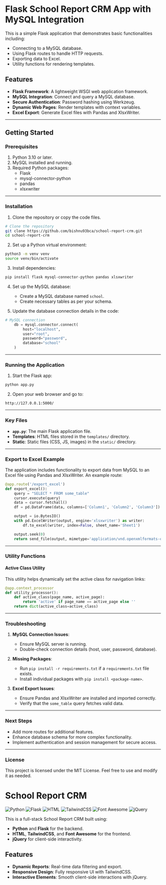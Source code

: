 # Flask School Report CRM App with MySQL Integration

This is a simple Flask application that demonstrates basic functionalities including:
- Connecting to a MySQL database.
- Using Flask routes to handle HTTP requests.
- Exporting data to Excel.
- Utility functions for rendering templates.

## Features

- **Flask Framework**: A lightweight WSGI web application framework.
- **MySQL Integration**: Connect and query a MySQL database.
- **Secure Authentication**: Password hashing using Werkzeug.
- **Dynamic Web Pages**: Render templates with context variables.
- **Excel Export**: Generate Excel files with Pandas and XlsxWriter.

---

## Getting Started

### Prerequisites

1. Python 3.10 or later.
2. MySQL installed and running.
3. Required Python packages:
   - Flask
   - mysql-connector-python
   - pandas
   - xlsxwriter

---

### Installation

1. Clone the repository or copy the code files.

```bash
# Clone the repository
git clone https://github.com/bishnu93bca/school-report-crm.git
cd school-report-crm
```

2. Set up a Python virtual environment:

```bash
python3 -m venv venv
source venv/bin/activate
```

3. Install dependencies:

```bash
pip install flask mysql-connector-python pandas xlsxwriter
```

4. Set up the MySQL database:
   - Create a MySQL database named `school`.
   - Create necessary tables as per your schema.

5. Update the database connection details in the code:

```python
# MySQL connection
    db = mysql.connector.connect(
        host="localhost",
        user="root",
        password="password",
        database="school"
    )
```

---

### Running the Application

1. Start the Flask app:

```bash
python app.py
```

2. Open your web browser and go to:

```
http://127.0.0.1:5000/
```

---

### Key Files

- **`app.py`**: The main Flask application file.
- **Templates**: HTML files stored in the `templates/` directory.
- **Static**: Static files (CSS, JS, images) in the `static/` directory.

---

### Export to Excel Example

The application includes functionality to export data from MySQL to an Excel file using Pandas and XlsxWriter. An example route:

```python
@app.route('/export_excel')
def export_excel():
    query = "SELECT * FROM some_table"
    cursor.execute(query)
    data = cursor.fetchall()
    df = pd.DataFrame(data, columns=['Column1', 'Column2', 'Column3'])

    output = io.BytesIO()
    with pd.ExcelWriter(output, engine='xlsxwriter') as writer:
        df.to_excel(writer, index=False, sheet_name='Sheet1')

    output.seek(0)
    return send_file(output, mimetype='application/vnd.openxmlformats-officedocument.spreadsheetml.sheet', download_name='data.xlsx')
```

---

### Utility Functions

#### Active Class Utility

This utility helps dynamically set the active class for navigation links:

```python
@app.context_processor
def utility_processor():
    def active_class(page_name, active_page):
        return 'active' if page_name == active_page else ''
    return dict(active_class=active_class)
```

---

### Troubleshooting

1. **MySQL Connection Issues**:
   - Ensure MySQL server is running.
   - Double-check connection details (host, user, password, database).

2. **Missing Packages**:
   - Run `pip install -r requirements.txt` if a `requirements.txt` file exists.
   - Install individual packages with `pip install <package-name>`.

3. **Excel Export Issues**:
   - Ensure Pandas and XlsxWriter are installed and imported correctly.
   - Verify that the `some_table` query fetches valid data.

---

### Next Steps

- Add more routes for additional features.
- Enhance database schema for more complex functionality.
- Implement authentication and session management for secure access.

---

### License

This project is licensed under the MIT License. Feel free to use and modify it as needed.

# School Report CRM

![Python](https://img.shields.io/badge/Python-3.9-blue)
![Flask](https://img.shields.io/badge/Flask-2.0-green)
![HTML](https://img.shields.io/badge/HTML-5-orange)
![TailwindCSS](https://img.shields.io/badge/TailwindCSS-3.0-blue)
![Font Awesome](https://img.shields.io/badge/Font%20Awesome-6.0-green)
![jQuery](https://img.shields.io/badge/jQuery-3.6.0-blue)

This is a full-stack School Report CRM built using:
- **Python** and **Flask** for the backend.
- **HTML**, **TailwindCSS**, and **Font Awesome** for the frontend.
- **jQuery** for client-side interactivity.

## Features

- **Dynamic Reports**: Real-time data filtering and export.
- **Responsive Design**: Fully responsive UI with TailwindCSS.
- **Interactive Elements**: Smooth client-side interactions with jQuery.


